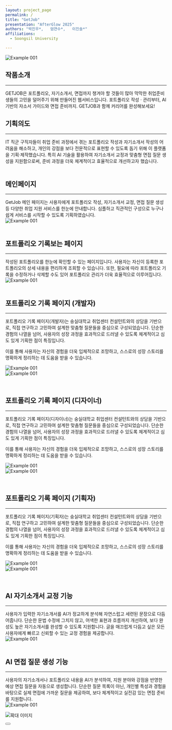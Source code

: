 ```yaml
---
layout: project_page
permalink: /
title: "GetJob"
presentation: "AfterGlow 2025"
authors: "박진우*,   엄연수*,   이진솔*"
affiliations:
  - Soongsil University

---
```

<div>
<img src = "images/GETJOB.png" class="clickable-image" alt = "Example 001" style="display: block; margin: auto;">
</div>

<!-- Using HTML to center the abstract -->
<div class="columns is-centered has-text-centered">
  <div class="column is-four-fifths">
    <h2>작품소개</h2>
    <hr>
    <div class="content has-text-justified">
      GETJOB은 포트폴리오, 자기소개서, 면접까지 챙겨야 할 것들이 많아 막막한 취업준비생들의 고민을 덜어주기 위해 만들어진 웹서비스입니다. 포트폴리오 작성 · 관리부터, AI 기반의 자소서 가이드와 면접 준비까지. GETJOB과 함께 커리어를 완성해보세요!
    </div>
    <h2>기획의도</h2>
    <hr>
    <div class="content has-text-justified">
      IT 직군 구직자들이 취업 준비 과정에서 겪는 포트폴리오 작성과 자기소개서 작성의 어려움을 해소하고, 개인의 강점을 보다 전문적으로 표현할 수 있도록 돕기 위해 이 플랫폼을 기획·제작했습니다. 특히 AI 기술을 활용하여 자기소개서 교정과 맞춤형 면접 질문 생성을 지원함으로써, 준비 과정을 더욱 체계적이고 효율적으로 개선하고자 했습니다.
    </div>
  </div>
</div>

<br>

<div class="columns is-centered has-text-centered">
  <div class="column is-four-fifths">
  
<h2>메인페이지</h2>
    <hr>
    <div class="content has-text-justified">
      GetJob 메인 페이지는 사용자에게 포트폴리오 작성, 자기소개서 교정, 면접 질문 생성 등 다양한 취업 지원 서비스를 한눈에 안내합니다. 심플하고 직관적인 구성으로 누구나 쉽게 서비스를 시작할 수 있도록 기획하였습니다.
    </div>
    <img src = "images/mainpage2.png" class="clickable-image" alt = "Example 001" style="display: block; margin: auto;">
</div>
</div>

<br>

<div class="columns is-centered has-text-centered">
  <div class="column is-four-fifths">
  
<h2>포트폴리오 기록보는 페이지</h2>
    <hr>
    <div class="content has-text-justified">
      작성된 포트폴리오를 한눈에 확인할 수 있는 페이지입니다. 사용자는 자신이 등록한 포트폴리오의 상세 내용을 편리하게 조회할 수 있습니다. 또한, 필요에 따라 포트폴리오 기록을 수정하거나 삭제할 수도 있어 포트폴리오 관리가 더욱 효율적으로 이루어집니다.
    </div>
    <img src = "images/portfolioView2.png" class="clickable-image" alt = "Example 001" style="display: block; margin: auto;">
</div>
</div>

<br>


<div class="columns is-centered has-text-centered">
  <div class="column is-four-fifths">
  
<h2>포트폴리오 기록 페이지 (개발자)</h2>
    <hr>
    <div class="content has-text-justified">
      포트폴리오 기록 페이지(개발자)는 숭실대학교 취업센터 컨설턴트와의 상담을 기반으로, 직접 연구하고 고민하여 설계한 맞춤형 질문들을 중심으로 구성되었습니다. 단순한 경험의 나열을 넘어, 사용자의 성장 과정을 효과적으로 드러낼 수 있도록 체계적이고 심도 있게 기획한 점이 특징입니다.

이를 통해 사용자는 자신의 경험을 더욱 입체적으로 조망하고, 스스로의 성장 스토리를 명확하게 정리하는 데 도움을 받을 수 있습니다.
    </div>
    <img src = "images/dev1_2.png" class="clickable-image" alt = "Example 001" style="display: block; margin: auto;">
  <img src = "images/dev2_2.png" class="clickable-image" alt = "Example 001" style="display: block; margin: auto;">
</div>
</div>

<br>

<div class="columns is-centered has-text-centered">
  <div class="column is-four-fifths">

<h2>포트폴리오 기록 페이지 (디자이너)</h2>
    <hr>
    <div class="content has-text-justified">
      포트폴리오 기록 페이지(디자이너)는 숭실대학교 취업센터 컨설턴트와의 상담을 기반으로, 직접 연구하고 고민하여 설계한 맞춤형 질문들을 중심으로 구성되었습니다. 단순한 경험의 나열을 넘어, 사용자의 성장 과정을 효과적으로 드러낼 수 있도록 체계적이고 심도 있게 기획한 점이 특징입니다.

이를 통해 사용자는 자신의 경험을 더욱 입체적으로 조망하고, 스스로의 성장 스토리를 명확하게 정리하는 데 도움을 받을 수 있습니다.
    </div>
      <img src = "images/designer1_2.png" class="clickable-image" alt = "Example 001" style="display: block; margin: auto;">
  <img src = "images/designer2_2.png" class="clickable-image" alt = "Example 001" style="display: block; margin: auto;">
</div>
</div>


<br>
<div class="columns is-centered has-text-centered">
  <div class="column is-four-fifths">
  
<h2>포트폴리오 기록 페이지 (기획자)</h2>
    <hr>
    <div class="content has-text-justified">
      포트폴리오 기록 페이지(기획자)는 숭실대학교 취업센터 컨설턴트와의 상담을 기반으로, 직접 연구하고 고민하여 설계한 맞춤형 질문들을 중심으로 구성되었습니다. 단순한 경험의 나열을 넘어, 사용자의 성장 과정을 효과적으로 드러낼 수 있도록 체계적이고 심도 있게 기획한 점이 특징입니다.

이를 통해 사용자는 자신의 경험을 더욱 입체적으로 조망하고, 스스로의 성장 스토리를 명확하게 정리하는 데 도움을 받을 수 있습니다.
    </div>
    <img src = "images/pm1_2.png" class="clickable-image" alt = "Example 001" style="display: block; margin: auto;">
  <img src = "images/pm2_2.png" class="clickable-image" alt = "Example 001" style="display: block; margin: auto;">
</div>
</div>

<br>

<div class="columns is-centered has-text-centered">
  <div class="column is-four-fifths"> 
<h2>AI 자기소개서 교정 기능</h2>
    <hr>
    <div class="content has-text-justified">
사용자가 입력한 자기소개서를 AI가 정교하게 분석해 자연스럽고 세련된 문장으로 다듬어줍니다. 단순한 문법 수정에 그치지 않고, 어색한 표현과 흐름까지 개선하여, 보다 완성도 높은 자기소개서를 완성할 수 있도록 지원합니다. 글을 매끄럽게 다듬고 싶은 모든 사용자에게 빠르고 신뢰할 수 있는 교정 경험을 제공합니다.
    </div>
    <img src = "images/aiLetter2.png" class="clickable-image" alt = "Example 001" style="display: block; margin: auto;">

</div>
</div>


<br>
<div class="columns is-centered has-text-centered">
  <div class="column is-four-fifths">

<h2>AI 면접 질문 생성 기능</h2>
    <hr>
    <div class="content has-text-justified">
 사용자의 자기소개서나 포트폴리오 내용을 AI가 분석하여, 지원 분야와 강점을 반영한 예상 면접 질문을 자동으로 생성합니다. 단순한 질문 목록이 아닌, 개인별 특성과 경험을 바탕으로 실제 면접에 가까운 질문을 제공하여, 보다 체계적이고 실전감 있는 면접 준비를 지원합니다.
    </div>
      <img src = "images/aiInterview2.png" class="clickable-image" alt = "Example 001" style="display: block; margin: auto;">
</div>
</div>

<!-- 이미지 확대용 모달 -->
<div id="image-modal" class="modal">
  <div class="modal-background"></div>
  <div class="modal-content">
    <p class="image">
      <img id="modal-image" src="" alt="확대 이미지">
    </p>
  </div>
  <button class="modal-close is-large" aria-label="close"></button>
</div>


<!-- jQuery 라이브러리 추가 -->
<script src="https://code.jquery.com/jquery-3.6.0.min.js"></script>

<!-- 이미지 클릭 시 모달 표시 -->
<script>
  $(document).ready(function() {
    $(".clickable-image").click(function () {
      const modal = $("#image-modal");
      const modalImg = $("#modal-image");
      modalImg.attr("src", $(this).attr("src"));
      modal.addClass("is-active");
    });

    $(".modal-close, .modal-background").click(function () {
      $("#image-modal").removeClass("is-active");
    });
  });
</script>








